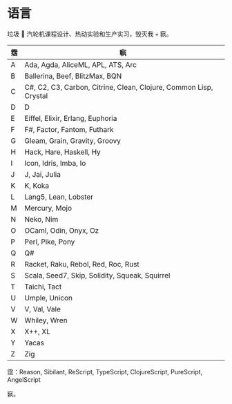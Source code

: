 # 语言

垃圾 💩 汽轮机课程设计、热动实验和生产实习，毁灭我 💀 㝪。

| 霑   | 㝪                                                           |
| ---- | ------------------------------------------------------------ |
| A    | Ada, Agda, AliceML, APL, ATS, Arc                            |
| B    | Ballerina, Beef, BlitzMax, BQN                               |
| C    | C#, C2, C3, Carbon, Citrine, Clean, Clojure, Common Lisp, Crystal |
| D    | D                                                            |
| E    | Eiffel, Elixir, Erlang, Euphoria                             |
| F    | F#, Factor, Fantom, Futhark                                  |
| G    | Gleam, Grain, Gravity, Groovy                                |
| H    | Hack, Hare, Haskell, Hy                                      |
| I    | Icon, Idris, Imba, Io                                        |
| J    | J, Jai, Julia                                                |
| K    | K, Koka                                                      |
| L    | Lang5, Lean, Lobster                                         |
| M    | Mercury, Mojo                                                |
| N    | Neko, Nim                                                    |
| O    | OCaml, Odin, Onyx, Oz                                        |
| P    | Perl, Pike, Pony                                             |
| Q    | Q#                                                           |
| R    | Racket, Raku, Rebol, Red, Roc, Rust                          |
| S    | Scala, Seed7, Skip, Solidity, Squeak, Squirrel               |
| T    | Taichi, Tact                                                 |
| U    | Umple, Unicon                                                |
| V    | V, Val, Vale                                                 |
| W    | Whiley, Wren                                                 |
| X    | X++, XL                                                      |
| Y    | Yacas                                                        |
| Z    | Zig                                                          |

霑：Reason, Sibilant, ReScript, TypeScript, ClojureScript, PureScript, AngelScript

㝪。
